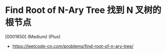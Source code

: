 # Find Root of N-Ary Tree 找到 N 叉树的根节点

[0001650] (Medium) (Plus)

- https://leetcode-cn.com/problems/find-root-of-n-ary-tree/
